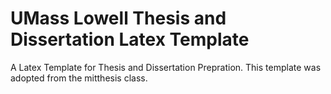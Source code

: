 # UMass Lowell Thesis and Dissertation Latex Template
A Latex Template for Thesis and Dissertation Prepration. This template was adopted from the mitthesis class. 


